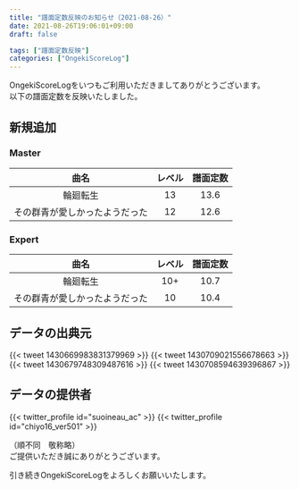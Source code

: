 ```yaml
---
title: "譜面定数反映のお知らせ（2021-08-26）"
date: 2021-08-26T19:06:01+09:00
draft: false

tags: ["譜面定数反映"]
categories: ["OngekiScoreLog"]
---
```


OngekiScoreLogをいつもご利用いただきましてありがとうございます。  
以下の譜面定数を反映いたしました。

<!--more-->

## 新規追加

### Master

| 曲名 | レベル | 譜面定数 |
|:-:|:-:|:-:|
| 輪廻転生 | 13 | 13.6 |
| その群青が愛しかったようだった | 12 | 12.6 |

### Expert

| 曲名 | レベル | 譜面定数 |
|:-:|:-:|:-:|
| 輪廻転生 | 10+ | 10.7 |
| その群青が愛しかったようだった | 10 | 10.4 |

## データの出典元

{{< tweet 1430669983831379969 >}}
{{< tweet 1430709021556678663 >}}
{{< tweet 1430679748309487616 >}}
{{< tweet 1430708594639396867 >}}

## データの提供者

{{< twitter_profile id="suoineau_ac" >}}
{{< twitter_profile id="chiyo16_ver501" >}}

（順不同　敬称略）  
ご提供いただき誠にありがとうございます。

引き続きOngekiScoreLogをよろしくお願いいたします。
